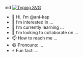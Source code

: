 md
[![Typing SVG](https://readme-typing-svg.demolab.com/?lines=hello+line+of+text;Second+line+of+text)](https://git.io/typing-svg)

- 👋 Hi, I’m @ani-kap
- 👀 I’m interested in ...
- 🌱 I’m currently learning ...
- 💞️ I’m looking to collaborate on ...
- 📫 How to reach me ...
- 😄 Pronouns: ...
- ⚡ Fun fact: ...

<!---
ani-kap/ani-kap is a ✨ special ✨ repository because its `README.md` (this file) appears on your GitHub profile.
You can click the Preview link to take a look at your changes.
--->
